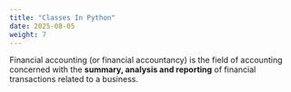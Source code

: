 ```yaml
---
title: "Classes In Python"
date: 2025-08-05
weight: 7
---
```


Financial accounting (or financial accountancy) is the field of accounting concerned with the **summary, analysis and reporting** of financial transactions related to a business.